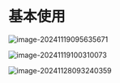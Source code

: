 # 基本使用

![image-20241119095635671](D:\code\study\notes_stu\c++_note\picture\image-20241119095635671.png)

![image-20241119100310073](D:\code\study\notes_stu\c++_note\picture\image-20241119100310073.png)

![image-20241128093240359](D:\code\study\notes_stu\c++_note\picture\image-20241128093240359.png)